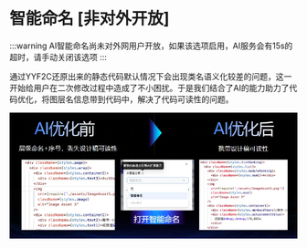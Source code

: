# 智能命名 [非对外开放]

:::warning
AI智能命名尚未对外网用户开放，如果该选项启用，AI服务会有15s的超时，请手动关闭该选项
:::

通过YYF2C还原出来的静态代码默认情况下会出现类名语义化较差的问题，这一开始给用户在二次修改过程中造成了不小困扰。于是我们结合了AI的能力助力了代码优化，将图层名信息带到代码中，解决了代码可读性的问题。

![alt text](./image/ai.png)

